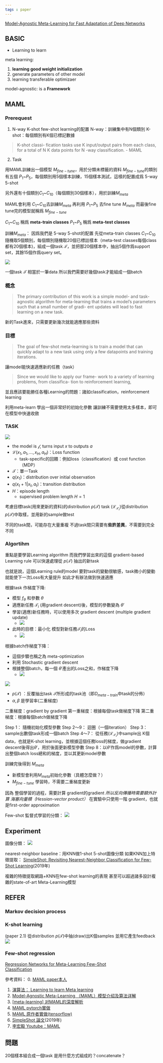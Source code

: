 ```yaml
---
tags : paper
---
```

[Model-Agnostic Meta-Learning for Fast Adaptation of Deep Networks](https://arxiv.org/pdf/1703.03400.pdf)



## BASIC
* Learning to learn

meta learning:
1. **learning good weight initialization**
2. generate parameters of other model
3. learning transferable optimizaer

model-agnostic: is a **Framework**

## MAML
### Prerequest
1. N-way K-shot
few-shot learning的配置
N-way：訓練集中有N個類別
K-shot：每個類別有K個已標記數據

> K-shot classi-
fication tasks use K input/output pairs from each class, for
a total of N K data points for N -way classification.
>     -   MAML




2. Task

用MAML訓練出一個模型 $M_{fine-tune}$，用於分類未標籤的資料
$M_{fine-tune}$的類別有五個 $P_1$~$P_5$，每個類別用5個樣本訓練，15個樣本測試，這樣的配置成爲 5-way 5-shot

另外還有十個類別$C_1$~$C_{10}$（每個類別30個樣本），用於訓練$M_{meta}$

MAML會利用 $C_1$~$C_{10}$去訓練$M_{meta}$
再利用 $P_1$~$P_5$ 去fine tune  $M_{meta}$
而最後fine tune完的模型就稱爲 $M_{fine-tune}$

 $C_1$~$C_{10}$ 稱爲 **meta-train classes**
$P_1$~$P_5$ 稱爲 **meta-test classes**

訓練$M_{meta}$：
因爲我們是 5-way 5-shot的配置
先從meta-train classes $C_1$~$C_{10}$ 隨機取5個類別，每個類別隨機取20個已標註樣本（meta-test classes每個class都有20個樣本)，組成一個task $\mathcal{T}$，並把那20個樣本中，抽出5個作爲support set，其餘15個作爲query set。

![](https://i.imgur.com/6DZ8Pfs.png)

一個task $\mathcal{T}$ 相當於一筆data
所以我們需要好幾個task才能組成一個batch

### 概念
>The primary contribution of this work is a simple model-
and task-agnostic algorithm for meta-learning that trains
a model’s parameters such that a small number of gradi-
ent updates will lead to fast learning on a new task.

新的Task進來，只需要更新幾次就能適應那些資料

### 目標
>The goal of few-shot meta-learning is to train a model that
can quickly adapt to a new task using only a few datapoints
and training iterations. 

讓model能快速適應新的任務（task）

> Since we would like to apply our frame-
work to a variety of learning problems, from classifica-
tion to reinforcement learning, 

並且應該要能勝任各種Learning的問題：諸如classification，reinforcement learning

利用meta-learn 學出一個非常好的初始化參數
讓訓練不需要使用太多樣本，即可在模型中快速收斂

### TASK
![](https://i.imgur.com/jlws7yR.png)

* the model is $\mathcal{f}$, turns input $x$ to outputs $a$
* $\mathcal{L}(x_1, a_1, ...,x_H,a_H)$：Loss function
	- task-specific的回饋：例如loss（classification）或 cost function（MDP）
* $\mathcal{T}$：單一Task
* $q(x_1)$：distribution over initial observation
* $q(x_t+1 | x_t,a_t)$：transition distribution
* $H$：episode length
	- supervised problem length $H = 1$

考慮目標task(用來更新的資料)的distribution $p(\mathcal{T})$
task $(\mathcal{L}_\mathcal{T_i})$從distribution $p(\mathcal{T})$中取樣，並用新的sample做test

不同的task間，可能存在大量重複
不過task間只需要有**些許差異**，不需要到完全不同

### Algortihm
重點是要學習Learning algorithm
而我們學習出來的這個 gradient-based Learning rule
可以快速處理從 $p(\mathcal{T})$  抽出的新task

也就是說，這個Learning rule的model
要對task的變動很敏感，task微小的變動就能使下一次Loss有大量提升
如此才有辦法做到快速適應

根據task 作梯度下降:
* 模型 $f_\theta$ 和參數 $\theta$
* 適應新任務 $\mathcal{T}_i$ (用gradient descent)後，模型的參數變為 $\theta'$
* 學習(適應)新任務時，可以使用多次 gradient descent (multiple gradient update)
	* ![](https://i.imgur.com/sbniOq3.png)
* 此時的目標：最小化 模型對新任務$\mathcal{T}_i$的Loss
	* ![](https://i.imgur.com/vHE4XSl.png)

根據batch作梯度下降：
* 這個步驟也稱之為 meta-optimization
* 利用 Stochastic gradient descent
* 根據整個batch，每一個 $\theta'$產出的Loss之和，作梯度下降
	* ![](https://i.imgur.com/t1GYskv.png)





![](https://i.imgur.com/tzASpfi.png)
* $p(\mathcal{T})$ ：反覆抽出task $\mathcal{T}$所形成的task池（即$D_{meta-train}$中task的分佈）
* $\alpha, \beta$ 是學習率(二重梯度)

二重梯度：gradient by gradient
第一重梯度：根據每個task做梯度下降
第二重梯度：根據每個batch做梯度下降


Step 1： 隨機初始化模型參數
Step 2～9： 迴圈（一個iteration）
Step 3： sample出數個task形成一個batch
Step 4～7： 從任務$(\mathcal{L}_\mathcal{T_i})$中sample出 K個data，也就是K-shot learning，並根據這個任務loss的梯度，做gradient descent後得出$\theta'$，用於後面更新模型參數
Step 8：以$\theta'$作爲model的參數，計算出整個batch loss總和的梯度，並以其更新model參數

訓練完後得到 $M_{meta}$

* 新模型會利用$M_{meta}$初始化參數（具體怎麼做？）
* $M_{fine-tune}$ 學習時，不需要二重梯度更新

因為 整個學習的過程，需要計算 gradient的gradient
*所以反向傳播時需要額外計算 海塞向量積（Hessian-vector product）*
在實驗中只使用一階 gradient，也就是first-order approximation

 
 Few-shot 監督式學習的分類：
 ![](https://i.imgur.com/QjUcM7d.png)

## Experiment

圖像分類：
![](https://i.imgur.com/BzanEoo.png)

nearest-neighbor baseline：用KNN做1-shot 5-shot圖像分類
如果KNN加上特徵提取：
[SimpleShot: Revisiting Nearest-Neighbor Classification for Few-Shot Learning](https://arxiv.org/abs/1911.04623)(2019年)

複雜的特徵提取網路+KNN在few-shot learning的表現
甚至可以超過諸多設計複雜的state-of-art Meta-Learning模型




## REFER
### Markov decision process

### K-shot learning
(paper 2.1)
從distribution $p(\mathcal{T})$中抽(draw)出K個samples
並用它產生feedback
![](https://i.imgur.com/I7T02EG.png)

### Few-shot regression
[Regression Networks for Meta-Learning Few-Shot  
Classification](https://www.automl.org/wp-content/uploads/2020/07/AutoML_2020_paper_13.pdf)

參考資料：
0. [MAML paper本人](https://arxiv.org/pdf/1706.03762.pdf)
1. [演算法： Learning to learn Meta learning](https://biic.ee.nthu.edu.tw/blog-post/learning-to-learn-meta-learning)
2. [Model-Agnostic Meta-Learning （MAML）模型介绍及算法详解](https://zhuanlan.zhihu.com/p/57864886)
3. [\[meta-learning\] 对MAML的深度解析](https://zhuanlan.zhihu.com/p/181709693)
4. [MAML pytorch實做](https://github.com/dragen1860/MAML-Pytorch)
5. [MAML 原作者實做(tensorflow)](https://github.com/cbfinn/maml)
6. [SimpleShot 論文](https://arxiv.org/abs/1911.04623)(2019年)
7. [李宏毅 Youtube：MAML](https://www.youtube.com/watch?v=EkAqYbpCYAc&t=44s)
## 問題
20個樣本組合成一個task
是用什麼方式組成的？concatenate？

